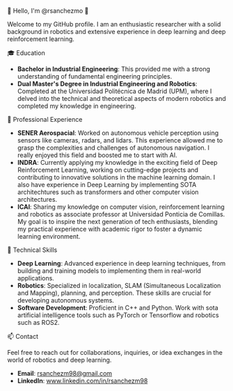 👋 Hello, I'm @rsanchezmo 👋

Welcome to my GitHub profile. I am an enthusiastic researcher with a solid background in robotics and extensive experience in deep learning and deep reinforcement learning.

🎓 Education

- **Bachelor in Industrial Engineering**: This provided me with a strong understanding of fundamental engineering principles.
- **Dual Master's Degree in Industrial Engineering and Robotics**: Completed at the Universidad Politécnica de Madrid (UPM), where I delved into the technical and theoretical aspects of modern robotics and completed my knowledge in engineering.
  
💼 Professional Experience

- **SENER Aerospacial**: Worked on autonomous vehicle perception using sensors like cameras, radars, and lidars. This experience allowed me to grasp the complexities and challenges of autonomous navigation. I really enjoyed this field and boosted me to start with AI.
- **INDRA**: Currently applying my knowledge in the exciting field of Deep Reinforcement Learning, working on cutting-edge projects and contributing to innovative solutions in the machine learning domain. I also have experience in Deep Learning by implementing SOTA architechtures such as transformers and other computer vision architectures.
- **ICAI**: Sharing my knowledge on computer vision, reinforcement learning and robotics as associate professor at Universidad Ponticia de Comillas. My goal is to inspire the next generation of tech enthusiasts, blending my practical experience with academic rigor to foster a dynamic learning environment.
  
🤖 Technical Skills

- **Deep Learning**: Advanced experience in deep learning techniques, from building and training models to implementing them in real-world applications.
- **Robotics**: Specialized in localization, SLAM (Simultaneous Localization and Mapping), planning, and perception. These skills are crucial for developing autonomous systems.
- **Software Development**: Proficient in C++ and Python. Work with sota artificial intelligence tools such as PyTorch or Tensorflow and robotics such as ROS2.

📫 Contact

Feel free to reach out for collaborations, inquiries, or idea exchanges in the world of robotics and deep learning.
- **Email**: rsanchezm98@gmail.com
- **LinkedIn**: www.linkedin.com/in/rsanchezm98

